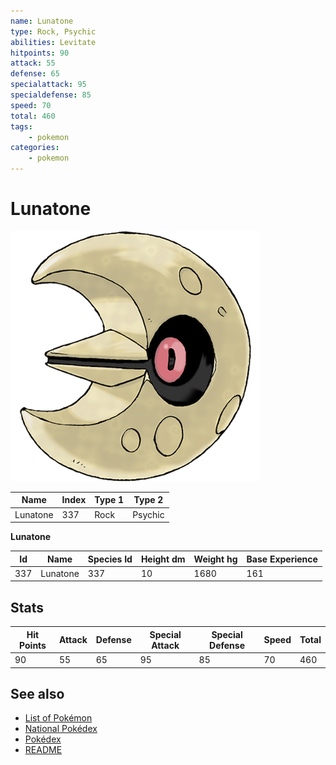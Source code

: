 ```yaml
---
name: Lunatone
type: Rock, Psychic
abilities: Levitate
hitpoints: 90
attack: 55
defense: 65
specialattack: 95
specialdefense: 85
speed: 70
total: 460
tags:
    - pokemon
categories:
    - pokemon
---
```


# Lunatone


![Lunatone](images/337.png)

| **Name** | **Index** | **Type 1** | **Type 2** |
|----|----|----|----|
| Lunatone | 337 | Rock | Psychic  |

**Lunatone** 




| **Id** | **Name** | **Species Id** | **Height dm** | **Weight hg** | **Base Experience** |
|--------|----------|----------------|------------|------------|---------------------|
| 337 | Lunatone | 337 | 10 | 1680 | 161 |



## Stats

| **Hit Points** | **Attack** | **Defense** | **Special Attack** | **Special Defense** | **Speed** | **Total** |
|----------------|------------|-------------|--------------------|---------------------|-----------|-----------|
| 90 | 55 | 65 | 95 | 85 | 70 | 460 |

## See also

- [List of Pokémon](../pokemon.md)
- [National Pokédex](../national_pokedex.md)
- [Pokédex](../pokedex.md)
- [README](../README.md)
